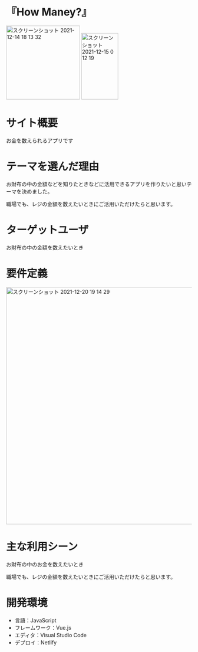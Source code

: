 # 『How Maney?』

<img width="200" alt="スクリーンショット 2021-12-14 18 13 32" src="https://user-images.githubusercontent.com/86521768/145968637-90713c26-7502-4669-808b-a77be1292663.png"> <img width="100" height="180" alt="スクリーンショット 2021-12-15 0 12 19" src="https://user-images.githubusercontent.com/86521768/146025285-03ed7f23-90b2-4f57-b8eb-fc9ba0f0c7d8.png">


#  サイト概要

お金を数えられるアプリです


#  テーマを選んだ理由

お財布の中の金額などを知りたときなどに活用できるアプリを作りたいと思いテーマを決めました。


職場でも、レジの金額を数えたいときにご活用いただけたらと思います。

#  ターゲットユーザ

お財布の中の金額を数えたいとき

#  要件定義

<img width="643" alt="スクリーンショット 2021-12-20 19 14 29" src="https://user-images.githubusercontent.com/86521768/146753077-cefaf38e-26c8-4aad-9cd6-96e2d7d5d011.png">


#  主な利用シーン

お財布の中のお金を数えたいとき


職場でも、レジの金額を数えたいときにご活用いただけたらと思います。



#  開発環境
- 言語：JavaScript
- フレームワーク：Vue.js
- エディタ：Visual Studio Code
- デプロイ：Netlify
